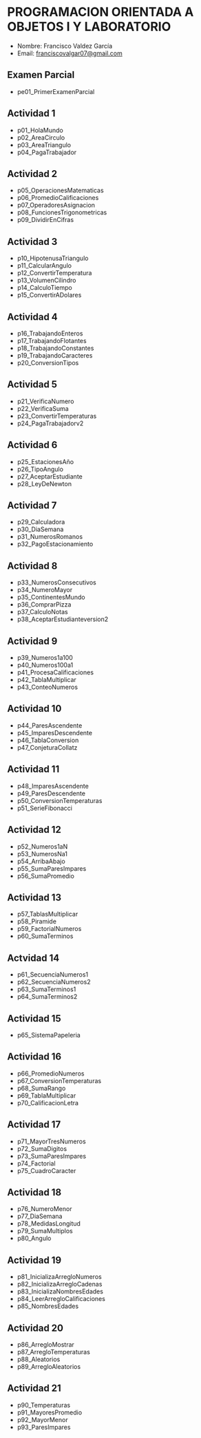 # PROGRAMACION ORIENTADA A OBJETOS I Y LABORATORIO
- Nombre: Francisco Valdez García
- Email: franciscovalgar07@gmail.com

## Examen Parcial
- pe01_PrimerExamenParcial

## Actividad 1
- p01_HolaMundo
- p02_AreaCirculo
- p03_AreaTriangulo
- p04_PagaTrabajador

## Actividad 2
- p05_OperacionesMatematicas
- p06_PromedioCalificaciones
- p07_OperadoresAsignacion
- p08_FuncionesTrigonometricas
- p09_DividirEnCifras

## Actividad 3
- p10_HipotenusaTriangulo
- p11_CalcularAngulo
- p12_ConvertirTemperatura
- p13_VolumenCilindro
- p14_CalculoTiempo
- p15_ConvertirADolares

## Actividad 4
- p16_TrabajandoEnteros
- p17_TrabajandoFlotantes
- p18_TrabajandoConstantes
- p19_TrabajandoCaracteres
- p20_ConversionTipos

## Actividad 5
- p21_VerificaNumero
- p22_VerificaSuma
- p23_ConvertirTemperaturas
- p24_PagaTrabajadorv2

## Actividad 6
- p25_EstacionesAño
- p26_TipoAngulo
- p27_AceptarEstudiante
- p28_LeyDeNewton

## Actividad 7
- p29_Calculadora
- p30_DiaSemana
- p31_NumerosRomanos
- p32_PagoEstacionamiento

## Actividad 8 
- p33_NumerosConsecutivos
- p34_NumeroMayor
- p35_ContinentesMundo
- p36_ComprarPizza
- p37_CalculoNotas
- p38_AceptarEstudianteversion2

## Actividad 9
- p39_Numeros1a100
- p40_Numeros100a1
- p41_ProcesaCalificaciones
- p42_TablaMultiplicar
- p43_ConteoNumeros

## Actividad 10 
- p44_ParesAscendente
- p45_ImparesDescendente
- p46_TablaConversion
- p47_ConjeturaCollatz

## Actividad 11
- p48_ImparesAscendente
- p49_ParesDescendente
- p50_ConversionTemperaturas
- p51_SerieFibonacci

## Actividad 12
- p52_Numeros1aN
- p53_NumerosNa1
- p54_ArribaAbajo
- p55_SumaParesImpares
- p56_SumaPromedio

## Actividad 13
- p57_TablasMultiplicar
- p58_Piramide
- p59_FactorialNumeros
- p60_SumaTerminos

## Actvidad 14
- p61_SecuenciaNumeros1
- p62_SecuenciaNumeros2
- p63_SumaTerminos1
- p64_SumaTerminos2

## Actividad 15
- p65_SistemaPapeleria

## Actividad 16
- p66_PromedioNumeros
- p67_ConversionTemperaturas
- p68_SumaRango
- p69_TablaMultiplicar
- p70_CalificacionLetra

## Actividad 17
- p71_MayorTresNumeros
- p72_SumaDigitos
- p73_SumaParesImpares
- p74_Factorial
- p75_CuadroCaracter

## Actividad 18
- p76_NumeroMenor
- p77_DiaSemana
- p78_MedidasLongitud
- p79_SumaMultiplos
- p80_Angulo

## Actividad 19
- p81_InicializaArregloNumeros
- p82_InicializaArregloCadenas
- p83_InicializaNombresEdades
- p84_LeerArregloCalificaciones
- p85_NombresEdades

## Actividad 20
- p86_ArregloMostrar
- p87_ArregloTemperaturas
- p88_Aleatorios
- p89_ArregloAleatorios

## Actividad 21
- p90_Temperaturas
- p91_MayoresPromedio
- p92_MayorMenor
- p93_ParesImpares